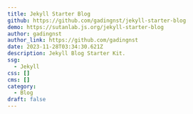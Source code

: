 ```yaml
---
title: Jekyll Starter Blog
github: https://github.com/gadingnst/jekyll-starter-blog
demo: https://sutanlab.js.org/jekyll-starter-blog
author: gadingnst
author_link: https://github.com/gadingnst
date: 2023-11-28T03:34:30.621Z
description: Jekyll Blog Starter Kit.
ssg:
  - Jekyll
css: []
cms: []
category:
  - Blog
draft: false
---
```

